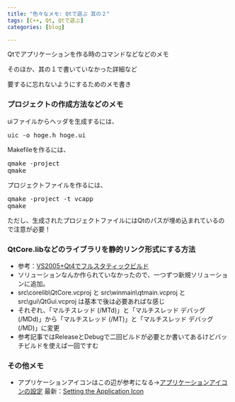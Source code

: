 ```yaml
---
title: "色々なメモ: Qtで遊ぶ 其の２"
tags: [C++, Qt, Qtで遊ぶ]
categories: [blog]

---
```


Qtでアプリケーションを作る時のコマンドなどなどのメモ

そのほか、其の１で書いていなかった詳細など

要するに忘れないようにするためのメモ書き

### プロジェクトの作成方法などのメモ

uiファイルからヘッダを生成するには、

<pre>uic -o hoge.h hoge.ui
</pre>



  


Makefileを作るには、

<pre>qmake -project
qmake
</pre>



  


プロジェクトファイルを作るには、

<pre>qmake -project -t vcapp
qmake
</pre>

ただし、生成されたプロジェクトファイルにはQtのパスが埋め込まれているので注意が必要！



  


### QtCore.libなどのライブラリを静的リンク形式にする方法

  * 参考：[VS2005+Qt4でフルスタティックビルド][1]
  * ソリューションなんか作られていなかったので、一つずつ新規ソリューションに追加。
  * src\corelib\QtCore.vcproj と src\winmain\qtmain.vcproj と　src\gui\QtGui.vcproj は基本で後は必要あればな感じ
  * それぞれ、「マルチスレッド (/MTd)」と「マルチスレッド デバッグ (/MDd)」から「マルチスレッド (/MT)」と「マルチスレッド デバッグ (/MD)」に変更
  * 参考記事ではReleaseとDebugで二回ビルドが必要とか書いてあるけどバッチビルドを使えば一回ですむ

 [1]: http://d.kawataso.net/2008/03/vs2005qt4-1.html



  


### その他メモ

  * アプリケーションアイコンはこの辺が参考になる→[アプリケーションアイコンの設定][2] 最新：[Setting the Application Icon][3]

 [2]: http://www.kde.gr.jp/~ichi/qt/appicon.html
 [3]: http://qt.linux-life.net/4/doc/ja/appicon.html